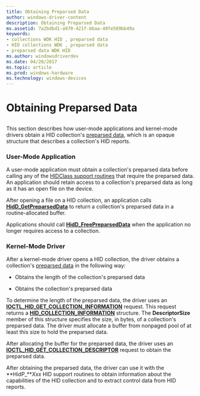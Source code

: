 ```yaml
---
title: Obtaining Preparsed Data
author: windows-driver-content
description: Obtaining Preparsed Data
ms.assetid: 7a2bdbd1-a970-421f-bbaa-40fe589bb49a
keywords:
- collections WDK HID , preparsed data
- HID collections WDK , preparsed data
- preparsed data WDK HID
ms.author: windowsdriverdev
ms.date: 04/20/2017
ms.topic: article
ms.prod: windows-hardware
ms.technology: windows-devices
---
```


# Obtaining Preparsed Data


## <a href="" id="ddk-obtaining-preparsed-data-kg"></a>


This section describes how user-mode applications and kernel-mode drivers obtain a HID collection's [preparsed data](preparsed-data.md), which is an opaque structure that describes a collection's HID reports.

### User-Mode Application

A user-mode application must obtain a collection's preparsed data before calling any of the [HIDClass support routines](https://msdn.microsoft.com/library/windows/hardware/ff538865) that require the preparsed data. An application should retain access to a collection's preparsed data as long as it has an open file on the device.

After opening a file on a HID collection, an application calls [**HidD\_GetPreparsedData**](https://msdn.microsoft.com/library/windows/hardware/ff539679) to return a collection's preparsed data in a routine-allocated buffer.

Applications should call [**HidD\_FreePreparsedData**](https://msdn.microsoft.com/library/windows/hardware/ff538893) when the application no longer requires access to a collection.

### Kernel-Mode Driver

After a kernel-mode driver opens a HID collection, the driver obtains a collection's [preparsed data](preparsed-data.md) in the following way:

-   Obtains the length of the collection's preparsed data

-   Obtains the collection's preparsed data

To determine the length of the preparsed data, the driver uses an [**IOCTL\_HID\_GET\_COLLECTION\_INFORMATION**](https://msdn.microsoft.com/library/windows/hardware/ff541092) request. This request returns a [**HID\_COLLECTION\_INFORMATION**](https://msdn.microsoft.com/library/windows/hardware/ff539870) structure. The **DescriptorSize** member of this structure specifies the size, in bytes, of a collection's preparsed data. The driver must allocate a buffer from nonpaged pool of at least this size to hold the preparsed data.

After allocating the buffer for the preparsed data, the driver uses an [**IOCTL\_HID\_GET\_COLLECTION\_DESCRIPTOR**](https://msdn.microsoft.com/library/windows/hardware/ff541089) request to obtain the preparsed data.

After obtaining the preparsed data, the driver can use it with the **HidP\_***Xxx* HID support routines to obtain information about the capabilities of the HID collection and to extract control data from HID reports.

 

 




